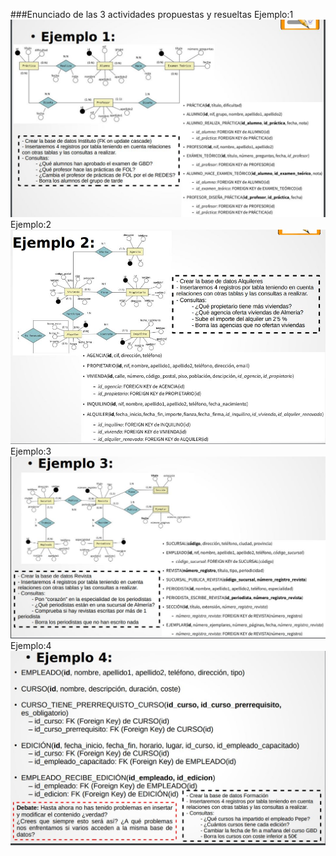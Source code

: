 ###Enunciado de las 3 actividades propuestas y resueltas
Ejemplo:1  
![Ejemplo1](/img/Ejemplo1.jpg)  
Ejemplo:2  
![Ejemplo2](/img/Ejemplo2.jpg) 
Ejemplo:3  
![Ejemplo3](/img/Ejemplo3.jpg)
Ejemplo:4  
![Ejemplo4](/img/Ejemplo4.jpg)

